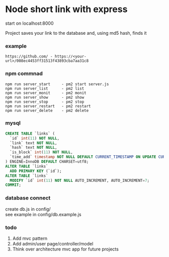 # Node short link with express

start on localhost:8000

Project saves your link to the database and, using md5 hash, finds it

### example

```link
https://github.com/ - https://<your-url>/008ec4453ff31513f43893cba7aa31c8
```

### npm commnad

```npm
npm run server_start     - pm2 start server.js
npm run server_list      - pm2 list
npm run server_monit     - pm2 monit
npm run server_show      - pm2 show
npm run server_stop      - pm2 stop
npm run server_restart   - pm2 restart
npm run server_delete    - pm2 delete
```

### mysql

```sql
CREATE TABLE `links` (
  `id` int(11) NOT NULL,
  `link` text NOT NULL,
  `hash` text NOT NULL,
  `is_block` int(11) NOT NULL,
  `time_add` timestamp NOT NULL DEFAULT CURRENT_TIMESTAMP ON UPDATE CURRENT_TIMESTAMP
) ENGINE=InnoDB DEFAULT CHARSET=utf8;
ALTER TABLE `links`
  ADD PRIMARY KEY (`id`);
ALTER TABLE `links`
  MODIFY `id` int(11) NOT NULL AUTO_INCREMENT, AUTO_INCREMENT=7;
COMMIT;
```

### database connect

create db.js in config/\
see example in config/db.example.js

### todo 

1. Add mvc pattern
2. Add admin/user page/controller/model
3. Think over architecture mvc app for future projects
